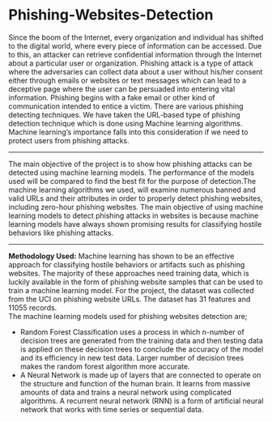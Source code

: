 # Phishing-Websites-Detection
Since the boom of the Internet, every organization and individual has shifted to the digital world, where every piece of information can be accessed. Due to this, an attacker can retrieve confidential information through the Internet about a particular user or organization. Phishing attack is a type of attack where the adversaries can collect data about a user without his/her consent either through emails or websites or text messages which can lead to a deceptive page where the user can be persuaded into entering vital information. Phishing begins with a fake email or other kind of communication intended to entice a victim.
There are various phishing detecting techniques. We have taken the URL-based type of phishing detection technique which is done using Machine learning algorithms. Machine learning’s importance falls into this consideration if we need to protect users from phishing attacks. 
<hr>
The main objective of the project is to show how phishing attacks can be detected using machine learning models. The performance of the models used will be compared to find the best fit for the purpose of detection.The machine learning algorithms we used, will examine numerous banned and valid URLs and their attributes in order to properly detect phishing websites, including zero-hour phishing websites. The main objective of using machine learning models to detect phishing attacks in websites is because machine learning models have always shown promising results for classifying hostile behaviors like phishing attacks. 
<hr>
<b> Methodology Used:</b>
Machine learning has shown to be an effective approach for classifying hostile behaviors or artifacts such as phishing websites. The majority of these approaches need training data, which is luckily available in the form of phishing website samples that can be used to train a machine learning model. For the project, the dataset was collected from the UCI on phishing website URLs. The dataset has 31 features and 11055 records.
<br>
The machine learning models used for phishing websites detection are;
<ul>
  <li>Random Forest Classification uses a process in which n-number of decision trees are generated from the training data and then testing data is applied on these decision trees to conclude the accuracy of the model and its efficiency in new test data. Larger number of decision trees makes the random forest algorithm more accurate.</li> 
  <li?Logistic regression is a supervised classification algorithm. For a given collection of characteristics (or inputs), X, the target variable (or output), y, can only take discrete values in a classification issue. A linear relationship between input and output variables is not required for logistic regression.</li>
  <li>A Neural Network is made up of layers that are connected to operate on the structure and function of the human brain. It learns from massive amounts of data and trains a neural network using complicated algorithms. A recurrent neural network (RNN) is a form of artificial neural network that works with time series or sequential data.</li>
</ul>
